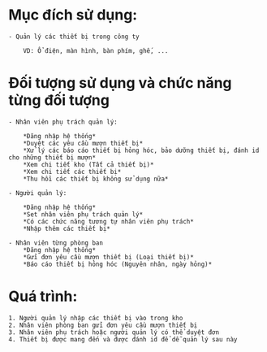 # Mục đích sử dụng:

	- Quản lý các thiết bị trong công ty

		VD: Ổ điện, màn hình, bàn phím, ghế, ...


# Đối tượng sử dụng và chức năng từng đối tượng

	- Nhân viên phụ trách quản lý:

		*Đăng nhập hệ thống*
		*Duyệt các yêu cầu mượn thiết bị*
		*Xử lý các báo cáo thiết bị hỏng hóc, bảo dưỡng thiết bị, đánh id cho những thiết bị mượn*
		*Xem chi tiết kho (Tất cả thiết bị)*
		*Xem chi tiết các thiết bị*
		*Thu hồi các thiết bị không sử dụng nữa*

	- Người quản lý:

		*Đăng nhập hệ thống*
		*Set nhân viên phụ trách quản lý*
		*Có các chức năng tương tự nhân viên phụ trách*
		*Nhập thêm các thiết bị*

	- Nhân viên từng phòng ban
		*Đăng nhập hệ thống*
		*Gửi đơn yêu cầu mượn thiết bị (Loại thiết bị)*
		*Báo cáo thiết bị hỏng hóc (Nguyên nhân, ngày hỏng)*


# Quá trình:

	1. Người quản lý nhập các thiết bị vào trong kho
	2. Nhân viên phòng ban gửi đơn yêu cầu mượn thiết bị
	3. Nhân viên phụ trách hoặc người quản lý có thể duyệt đơn
	4. Thiết bị được mang đến và được đánh id để dễ quản lý sau này